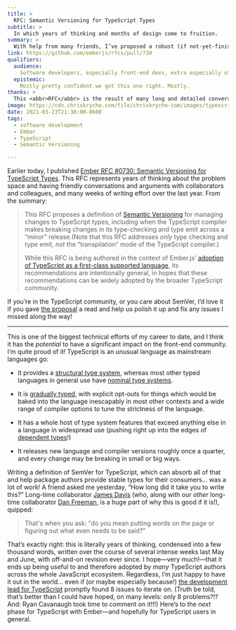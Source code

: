 ```yaml
---
title: >
  RFC: Semantic Versioning for TypeScript Types
subtitle: >
  In which years of thinking and months of design come to fruition.
summary: >
  With help from many friends, I’ve proposed a robust (if not-yet-finished!) design for Semantic Versioning for TypeScript types: some legitimately original work. I’ve spent the last four years thinking about this problem, and while we’re not done yet, I’m quite proud of this already.
link: https://github.com/emberjs/rfcs/pull/730
qualifiers:
  audience:
    Software developers, especially front-end devs, extra especially other TypeScript developers!
  epistemic:
    Mostly pretty confident we got this one right. Mostly.
thanks: >
  This <abbr>RFC</abbr> is the result of many long and detailed conversations with the other members of the [Typed Ember](https://github.com/typed-ember) team—in the last couple years, especially [Dan Freeman](https://github.com/dfreeman) and [James C. Davis](https://github.com/jamescdavis), as well as [Mike North](https://github.com/mike-north) in 2018–2019. It also profited enormously from many conversations with [Chris Garrett (@pzuraq)](https://github.com/pzuraq) and [Rob Jackson (@rwjblue)](https://github.com/rwjblue) over the years. Any mistakes are mine; much of what is good in this is theirs.
image: https://cdn.chriskrycho.com/file/chriskrycho-com/images/typescript.jpeg
date: 2021-03-23T21:30:00-0600
tags:
  - software development
  - Ember
  - TypeScript
  - Semantic Versioning

---
```


Earlier today, I published [Ember <abbr title="request for comments">RFC</abbr> #0730: Semantic Versioning for TypeScript Types][RFC #0730]. This <abbr>RFC </abbr> represents years of thinking about the problem space and having friendly conversations and arguments with collaborators and colleagues, and many weeks of writing effort over the last year. From the summary:

> This RFC proposes a definition of [Semantic Versioning][semver] for managing changes to TypeScript types, including when the TypeScript compiler makes breaking changes in its type-checking and type emit across a “minor” release.(Note that this RFC addresses *only* type checking and type emit, *not* the “transpilation” mode of the TypeScript compiler.)
>
> While this RFC is being authored in the context of Ember.js’ [adoption of TypeScript as a first-class supported language][RFC #0724], its recommendations are intentionally general, in hopes that these recommendations can be widely adopted by the broader TypeScript community.

[semver]: https://semver.org
[RFC #0724]: https://github.com/emberjs/rfcs/pull/724
[RFC #0730]: https://github.com/emberjs/rfcs/pull/730

If you’re in the TypeScript community, or you care about SemVer, I’d love it if you gave [the proposal][RFC #0730] a read and help us polish it up and fix any issues I missed along the way!

---

This is one of the biggest technical efforts of my career to date, and I think it has the *potential* to have a significant impact on the front-end community. I’m quite proud of it! TypeScript is an unusual language as mainstream languages go:

- It provides a [structural type system](https://en.wikipedia.org/wiki/Structural_type_system), whereas most other typed languages in general use have [nominal type systems](https://en.wikipedia.org/wiki/Nominal_type_system).

- It is [gradually typed](https://en.wikipedia.org/wiki/Gradual_typing), with explicit opt-outs for things which would be baked into the language inescapably in most other contexts and a wide range of compiler options to tune the strictness of the language.

- It has a whole host of type system features that exceed anything else in a language in widespread use (pushing right up into the edges of [dependent types](https://en.wikipedia.org/wiki/Dependent_type)!)

- It releases new language and compiler versions roughly once a quarter, and every change may be breaking in small or big ways.

Writing a definition of SemVer for TypeScript, which can absorb all of that and help package authors provide stable types for their consumers… was a lot of work! A friend asked me yesterday, “How long did it take you to write this?” Long-time collaborator [James Davis](https://github.com/jamescdavis) (who, along with our *other* long-time collaborator [Dan Freeman](https://github.com/dfreeman), is a huge part of why this is good if it is!), quipped:

> That's when you ask: "do you mean putting words on the page or figuring out what even needs to be said?"

That’s exactly right: this is literally years of thinking, condensed into a few thousand words, written over the course of several intense weeks last May and June, with off-and-on revision ever since. I hope—very much!—that it ends up being useful to and therefore adopted by *many* TypeScript authors across the whole JavaScript ecosystem. Regardless, I’m just happy to have it out in the world… even if (or maybe especially because!) [the development lead for TypeScript](https://github.com/RyanCavanaugh) promptly found 8 issues to iterate on. (Truth be told, that’s better than I could have hoped, on many levels: only 8 problems?!? And: Ryan Cavanaugh took time to comment on it!!!) Here’s to the *next* phase for TypeScript with Ember—and hopefully for TypeScript users in general.